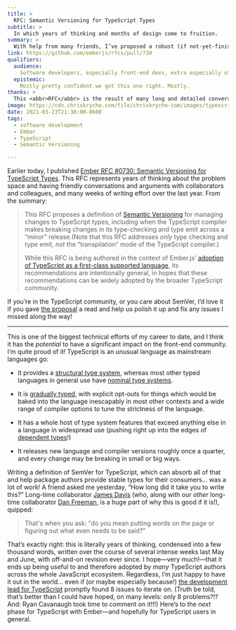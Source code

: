 ```yaml
---
title: >
  RFC: Semantic Versioning for TypeScript Types
subtitle: >
  In which years of thinking and months of design come to fruition.
summary: >
  With help from many friends, I’ve proposed a robust (if not-yet-finished!) design for Semantic Versioning for TypeScript types: some legitimately original work. I’ve spent the last four years thinking about this problem, and while we’re not done yet, I’m quite proud of this already.
link: https://github.com/emberjs/rfcs/pull/730
qualifiers:
  audience:
    Software developers, especially front-end devs, extra especially other TypeScript developers!
  epistemic:
    Mostly pretty confident we got this one right. Mostly.
thanks: >
  This <abbr>RFC</abbr> is the result of many long and detailed conversations with the other members of the [Typed Ember](https://github.com/typed-ember) team—in the last couple years, especially [Dan Freeman](https://github.com/dfreeman) and [James C. Davis](https://github.com/jamescdavis), as well as [Mike North](https://github.com/mike-north) in 2018–2019. It also profited enormously from many conversations with [Chris Garrett (@pzuraq)](https://github.com/pzuraq) and [Rob Jackson (@rwjblue)](https://github.com/rwjblue) over the years. Any mistakes are mine; much of what is good in this is theirs.
image: https://cdn.chriskrycho.com/file/chriskrycho-com/images/typescript.jpeg
date: 2021-03-23T21:30:00-0600
tags:
  - software development
  - Ember
  - TypeScript
  - Semantic Versioning

---
```


Earlier today, I published [Ember <abbr title="request for comments">RFC</abbr> #0730: Semantic Versioning for TypeScript Types][RFC #0730]. This <abbr>RFC </abbr> represents years of thinking about the problem space and having friendly conversations and arguments with collaborators and colleagues, and many weeks of writing effort over the last year. From the summary:

> This RFC proposes a definition of [Semantic Versioning][semver] for managing changes to TypeScript types, including when the TypeScript compiler makes breaking changes in its type-checking and type emit across a “minor” release.(Note that this RFC addresses *only* type checking and type emit, *not* the “transpilation” mode of the TypeScript compiler.)
>
> While this RFC is being authored in the context of Ember.js’ [adoption of TypeScript as a first-class supported language][RFC #0724], its recommendations are intentionally general, in hopes that these recommendations can be widely adopted by the broader TypeScript community.

[semver]: https://semver.org
[RFC #0724]: https://github.com/emberjs/rfcs/pull/724
[RFC #0730]: https://github.com/emberjs/rfcs/pull/730

If you’re in the TypeScript community, or you care about SemVer, I’d love it if you gave [the proposal][RFC #0730] a read and help us polish it up and fix any issues I missed along the way!

---

This is one of the biggest technical efforts of my career to date, and I think it has the *potential* to have a significant impact on the front-end community. I’m quite proud of it! TypeScript is an unusual language as mainstream languages go:

- It provides a [structural type system](https://en.wikipedia.org/wiki/Structural_type_system), whereas most other typed languages in general use have [nominal type systems](https://en.wikipedia.org/wiki/Nominal_type_system).

- It is [gradually typed](https://en.wikipedia.org/wiki/Gradual_typing), with explicit opt-outs for things which would be baked into the language inescapably in most other contexts and a wide range of compiler options to tune the strictness of the language.

- It has a whole host of type system features that exceed anything else in a language in widespread use (pushing right up into the edges of [dependent types](https://en.wikipedia.org/wiki/Dependent_type)!)

- It releases new language and compiler versions roughly once a quarter, and every change may be breaking in small or big ways.

Writing a definition of SemVer for TypeScript, which can absorb all of that and help package authors provide stable types for their consumers… was a lot of work! A friend asked me yesterday, “How long did it take you to write this?” Long-time collaborator [James Davis](https://github.com/jamescdavis) (who, along with our *other* long-time collaborator [Dan Freeman](https://github.com/dfreeman), is a huge part of why this is good if it is!), quipped:

> That's when you ask: "do you mean putting words on the page or figuring out what even needs to be said?"

That’s exactly right: this is literally years of thinking, condensed into a few thousand words, written over the course of several intense weeks last May and June, with off-and-on revision ever since. I hope—very much!—that it ends up being useful to and therefore adopted by *many* TypeScript authors across the whole JavaScript ecosystem. Regardless, I’m just happy to have it out in the world… even if (or maybe especially because!) [the development lead for TypeScript](https://github.com/RyanCavanaugh) promptly found 8 issues to iterate on. (Truth be told, that’s better than I could have hoped, on many levels: only 8 problems?!? And: Ryan Cavanaugh took time to comment on it!!!) Here’s to the *next* phase for TypeScript with Ember—and hopefully for TypeScript users in general.